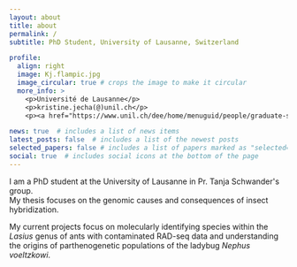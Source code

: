 ```yaml
---
layout: about
title: about
permalink: /
subtitle: PhD Student, University of Lausanne, Switzerland

profile:
  align: right
  image: Kj.flampic.jpg
  image_circular: true # crops the image to make it circular
  more_info: >
    <p>Université de Lausanne</p>
    <p>kristine.jecha(@)unil.ch</p>
    <p><a href="https://www.unil.ch/dee/home/menuguid/people/graduate-students/kristine-jecha.html" target="_blank">UNIL Profile</a></p>

news: true  # includes a list of news items
latest_posts: false  # includes a list of the newest posts
selected_papers: false # includes a list of papers marked as "selected={true}"
social: true  # includes social icons at the bottom of the page
---
```


I am a PhD student at the University of Lausanne in Pr. Tanja Schwander's group.  
My thesis focuses on the genomic causes and consequences of insect hybridization.  

My current projects focus on molecularly identifying species within the *Lasius* genus of ants with contaminated RAD-seq data and understanding the origins of parthenogenetic populations of the ladybug *Nephus voeltzkowi*.  
